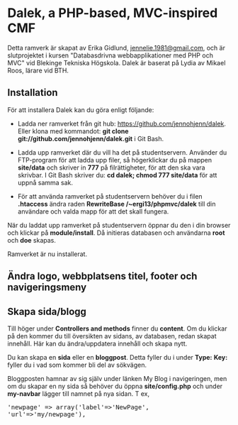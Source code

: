 Dalek, a PHP-based, MVC-inspired CMF
====================================

Detta ramverk är skapat av Erika Gidlund, jennelie.1981@gmail.com, och är slutprojektet i kursen "Databasdrivna webbapplikationer med PHP och MVC" vid Blekinge Tekniska Högskola. Dalek är baserat på Lydia av Mikael Roos, lärare vid BTH.

Installation
------------

För att installera Dalek kan du göra enligt följande:


* Ladda ner ramverket från git hub: <a href="https://github.com/jennohjenn/dalek" target="_blank">https://github.com/jennohjenn/dalek</a>. Eller klona med kommandot: <b>git clone git://github.com/jennohjenn/dalek.git</b> i Git Bash.

* Ladda upp ramverket där du vill ha det på studentservern. Använder du FTP-program för att ladda upp filer, så högerklickar du på mappen <b>site/data</b> och skriver in <b>777</b> på filrättigheter, för att den ska vara skrivbar. I Git Bash skriver du: <b>cd dalek; chmod 777 site/data</b> för att uppnå samma sak.

* För att använda ramverket på studentservern behöver du i filen <b>.htaccess</b> ändra raden <b>RewriteBase /~ergi13/phpmvc/dalek</b> till din användare och valda mapp för att det skall fungera. 

När du laddat upp ramverket på studentservern öppnar du den i din browser och klickar på <b>module/install</b>. Då initieras databasen och användarna <b>root</b> och <b>doe</b> skapas.

Ramverket är nu installerat.


Ändra logo, webbplatsens titel, footer och navigeringsmeny
----------------------------------------------------------

Skapa sida/blogg
----------------

Till höger under <b>Controllers and methods</b> finner du <b>content</b>. Om du klickar på den kommer du till översikten av sidans, av databasen, redan skapat innehåll. Här kan du ändra/uppdatera innehåll och skapa nytt. 

Du kan skapa en <b>sida</b> eller en <b>bloggpost</b>. Detta fyller du i under <b>Type:</b> <b>Key:</b> fyller du i vad som kommer bli del av sökvägen.

Bloggposten hamnar av sig själv under länken My Blog i navigeringen, men om du skapar en ny sida så behöver du öppna <b>site/config.php</b> och under <b>my-navbar</b> lägger till namnet på nya sidan. T ex, <pre>'newpage' => array('label'=>'NewPage', 'url'=>'my/newpage'),</pre>


